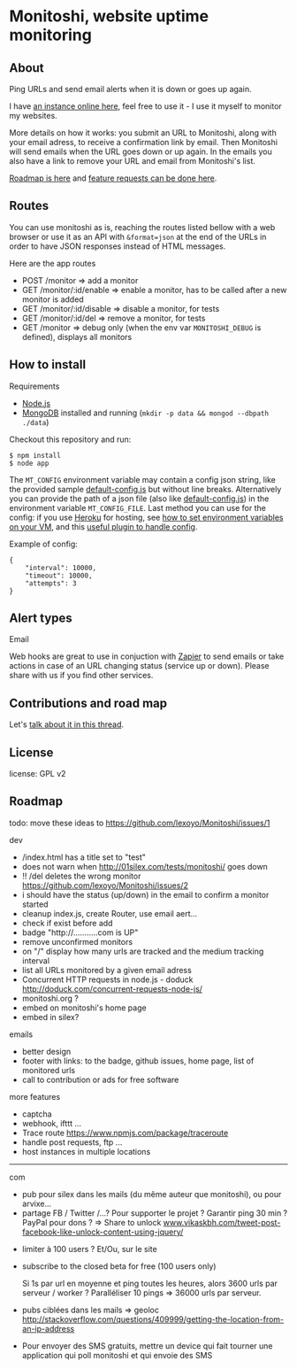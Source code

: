 # Monitoshi, website uptime monitoring

## About

Ping URLs and send email alerts when it is down or goes up again.

I have [an instance online here](https://monitoshi.herokuapp.com/), feel free to use it - I use it myself to monitor my websites.

More details on how it works: you submit an URL to Monitoshi, along with your email adress, to receive a confirmation link by email. Then Monitoshi will send emails when the URL goes down or up again. In the emails you also have a link to remove your URL and email from Monitoshi's list.

[Roadmap is here](https://github.com/lexoyo/Monitoshi/issues/1) and [feature requests can be done here](https://github.com/lexoyo/Monitoshi/issues/).

## Routes

You can use monitoshi as is, reaching the routes listed bellow with a web browser or use it as an API with `&format=json` at the end of the URLs in order to have JSON responses instead of HTML messages.

Here are the app routes

* POST /monitor => add a monitor
* GET /monitor/:id/enable => enable a monitor, has to be called after a new monitor is added
* GET /monitor/:id/disable => disable a monitor, for tests
* GET /monitor/:id/del => remove a monitor, for tests
* GET /monitor => debug only (when the env var `MONITOSHI_DEBUG` is defined), displays all monitors

## How to install

Requirements

* [Node.js](http://nodejs.org/)
* [MongoDB](https://www.mongodb.org/) installed and running (`mkdir -p data && mongod --dbpath ./data`)

Checkout this repository and run:

    $ npm install
    $ node app

The `MT_CONFIG` environment variable may contain a config json string, like the provided sample [default-config.js](https://github.com/lexoyo/Monitoshi/blob/master/default-config.js) but without line breaks. Alternatively you can provide the path of a json file (also like [default-config.js](https://github.com/lexoyo/Monitoshi/blob/master/default-config.js)) in the environment variable `MT_CONFIG_FILE`. Last method you can use for the config: if you use [Heroku](https://www.heroku.com) for hosting, see [how to set environment variables on your VM](https://devcenter.heroku.com/articles/config-vars), and this [useful plugin to handle config](https://github.com/ddollar/heroku-config).

Example of config:

```
{
    "interval": 10000,
    "timeout": 10000,
    "attempts": 3
}
```

## Alert types

Email

Web hooks are great to use in conjuction with [Zapier](https://zapier.com/) to send emails or take actions in case of an URL changing status (service up or down). Please share with us if you find other services.

## Contributions and road map

Let's [talk about it in this thread](https://github.com/lexoyo/Monitoshi/issues/1).

## License

license: GPL v2

## Roadmap

todo: move these ideas to https://github.com/lexoyo/Monitoshi/issues/1

dev

* /index.html has a title set to "test"
* does not warn when http://01silex.com/tests/monitoshi/ goes down
* !! /del deletes the wrong monitor
  https://github.com/lexoyo/Monitoshi/issues/2
* i should have the status (up/down) in the email to confirm a monitor started
* cleanup index.js, create Router, use email aert...
* check if exist before add
* badge "http://...........com is UP"
* remove unconfirmed monitors
* on "/" display how many urls are tracked and the medium tracking interval
* list all URLs monitored by a given email adress
* Concurrent HTTP requests in node.js - doduck http://doduck.com/concurrent-requests-node-js/
* monitoshi.org ?
* embed on monitoshi's home page
* embed in silex?

emails

* better design
* footer with links: to the badge, github issues, home page, list of monitored urls
* call to contribution or ads for free software

more features

* captcha
* webhook, ifttt ...
* Trace route https://www.npmjs.com/package/traceroute
* handle post requests, ftp ...
* host instances in multiple locations

___

com

* pub pour silex dans les mails (du même auteur que monitoshi), ou pour arvixe...
* partage FB / Twitter /...? Pour supporter le projet ? Garantir ping 30 min ? PayPal pour dons ?
    => Share to unlock www.vikaskbh.com/tweet-post-facebook-like-unlock-content-using-jquery/

- limiter à 100 users ?
Et/Ou, sur le site
- subscribe to the closed beta for free (100 users only)

  Si 1s par url en moyenne et ping toutes les heures, alors 3600 urls par serveur / worker ? Paralléliser 10 pings => 36000 urls par serveur.

* pubs ciblées dans les mails => geoloc http://stackoverflow.com/questions/409999/getting-the-location-from-an-ip-address

* Pour envoyer des SMS gratuits, mettre un device qui fait tourner une application qui poll monitoshi et qui envoie des SMS

